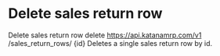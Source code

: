 # Delete sales return row

Delete sales return row delete https://api.katanamrp.com/v1 /sales_return_rows/ {id}
Deletes a single sales return row by id.
